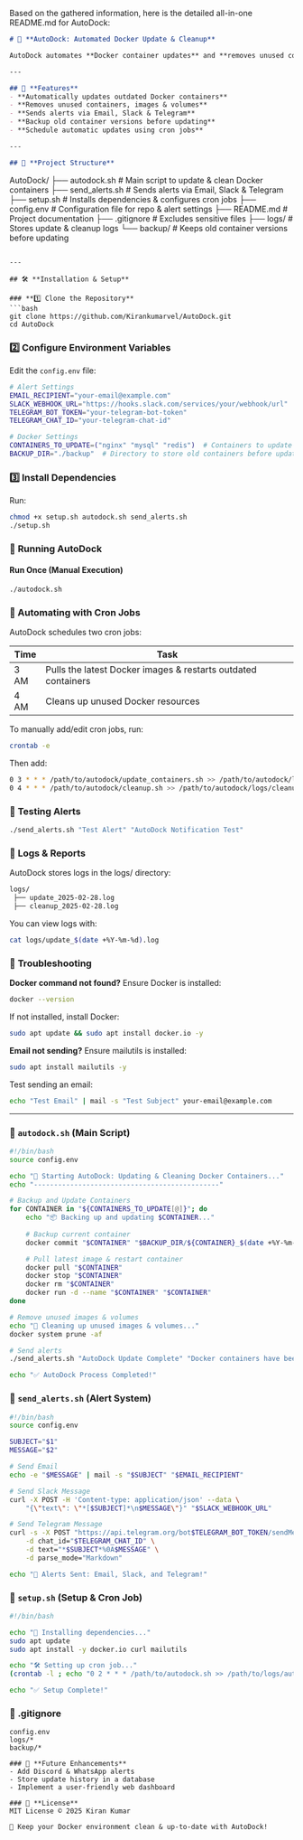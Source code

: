 Based on the gathered information, here is the detailed all-in-one README.md for AutoDock:

```markdown
# 🚀 **AutoDock: Automated Docker Update & Cleanup**

AutoDock automates **Docker container updates** and **removes unused containers** to keep your system clean and optimized.

---

## 📌 **Features**
- **Automatically updates outdated Docker containers**
- **Removes unused containers, images & volumes**
- **Sends alerts via Email, Slack & Telegram**
- **Backup old container versions before updating**
- **Schedule automatic updates using cron jobs**

---

## 📂 **Project Structure**
```
AutoDock/
 ├── autodock.sh           # Main script to update & clean Docker containers
 ├── send_alerts.sh        # Sends alerts via Email, Slack & Telegram
 ├── setup.sh              # Installs dependencies & configures cron jobs
 ├── config.env            # Configuration file for repo & alert settings
 ├── README.md             # Project documentation
 ├── .gitignore            # Excludes sensitive files
 ├── logs/                 # Stores update & cleanup logs
 └── backup/               # Keeps old container versions before updating
```

---

## 🛠️ **Installation & Setup**

### **1️⃣ Clone the Repository**
```bash
git clone https://github.com/Kirankumarvel/AutoDock.git
cd AutoDock
```

### **2️⃣ Configure Environment Variables**
Edit the `config.env` file:
```bash
# Alert Settings
EMAIL_RECIPIENT="your-email@example.com"
SLACK_WEBHOOK_URL="https://hooks.slack.com/services/your/webhook/url"
TELEGRAM_BOT_TOKEN="your-telegram-bot-token"
TELEGRAM_CHAT_ID="your-telegram-chat-id"

# Docker Settings
CONTAINERS_TO_UPDATE=("nginx" "mysql" "redis")  # Containers to update
BACKUP_DIR="./backup"  # Directory to store old containers before update
```

### **3️⃣ Install Dependencies**
Run:
```bash
chmod +x setup.sh autodock.sh send_alerts.sh
./setup.sh
```

### 🚀 **Running AutoDock**
#### Run Once (Manual Execution)
```bash
./autodock.sh
```

### **📅 Automating with Cron Jobs**
AutoDock schedules two cron jobs:

| Time | Task |
|------|------|
| 3 AM | Pulls the latest Docker images & restarts outdated containers |
| 4 AM | Cleans up unused Docker resources |

To manually add/edit cron jobs, run:
```bash
crontab -e
```
Then add:
```bash
0 3 * * * /path/to/autodock/update_containers.sh >> /path/to/autodock/logs/update.log 2>&1
0 4 * * * /path/to/autodock/cleanup.sh >> /path/to/autodock/logs/cleanup.log 2>&1
```

### 📧 **Testing Alerts**
```bash
./send_alerts.sh "Test Alert" "AutoDock Notification Test"
```



### 📝 **Logs & Reports**
AutoDock stores logs in the logs/ directory:
```bash
logs/
 ├── update_2025-02-28.log
 ├── cleanup_2025-02-28.log
```
You can view logs with:
```bash
cat logs/update_$(date +%Y-%m-%d).log
```

### 🔧 **Troubleshooting**
**Docker command not found?**
Ensure Docker is installed:
```bash
docker --version
```
If not installed, install Docker:
```bash
sudo apt update && sudo apt install docker.io -y
```

**Email not sending?**
Ensure mailutils is installed:
```bash
sudo apt install mailutils -y
```
Test sending an email:
```bash
echo "Test Email" | mail -s "Test Subject" your-email@example.com
```

---

### **🔧 `autodock.sh` (Main Script)**
```bash
#!/bin/bash
source config.env

echo "🚀 Starting AutoDock: Updating & Cleaning Docker Containers..."
echo "----------------------------------------------"

# Backup and Update Containers
for CONTAINER in "${CONTAINERS_TO_UPDATE[@]}"; do
    echo "📦 Backing up and updating $CONTAINER..."
    
    # Backup current container
    docker commit "$CONTAINER" "$BACKUP_DIR/${CONTAINER}_$(date +%Y-%m-%d).tar"

    # Pull latest image & restart container
    docker pull "$CONTAINER"
    docker stop "$CONTAINER"
    docker rm "$CONTAINER"
    docker run -d --name "$CONTAINER" "$CONTAINER"
done

# Remove unused images & volumes
echo "🧹 Cleaning up unused images & volumes..."
docker system prune -af

# Send alerts
./send_alerts.sh "AutoDock Update Complete" "Docker containers have been updated successfully."

echo "✅ AutoDock Process Completed!"
```

### 📧 **`send_alerts.sh` (Alert System)**
```bash
#!/bin/bash
source config.env

SUBJECT="$1"
MESSAGE="$2"

# Send Email
echo -e "$MESSAGE" | mail -s "$SUBJECT" "$EMAIL_RECIPIENT"

# Send Slack Message
curl -X POST -H 'Content-type: application/json' --data \
    "{\"text\": \"*[$SUBJECT]*\n$MESSAGE\"}" "$SLACK_WEBHOOK_URL"

# Send Telegram Message
curl -s -X POST "https://api.telegram.org/bot$TELEGRAM_BOT_TOKEN/sendMessage" \
    -d chat_id="$TELEGRAM_CHAT_ID" \
    -d text="*$SUBJECT*%0A$MESSAGE" \
    -d parse_mode="Markdown"

echo "📧 Alerts Sent: Email, Slack, and Telegram!"
```

### 🔧 **`setup.sh` (Setup & Cron Job)**
```bash
#!/bin/bash

echo "🔧 Installing dependencies..."
sudo apt update
sudo apt install -y docker.io curl mailutils

echo "🛠️ Setting up cron job..."
(crontab -l ; echo "0 2 * * * /path/to/autodock.sh >> /path/to/logs/autodock.log 2>&1") | crontab -

echo "✅ Setup Complete!"
```

### 📁 **.gitignore**
```
config.env
logs/*
backup/*
```
```
### 📜 **Future Enhancements**
- Add Discord & WhatsApp alerts
- Store update history in a database
- Implement a user-friendly web dashboard

### 📃 **License**
MIT License © 2025 Kiran Kumar

🚀 Keep your Docker environment clean & up-to-date with AutoDock!
